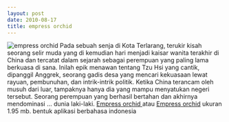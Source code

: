 ```yaml
---
layout: post
date: 2010-08-17
title: empress orchid
---
```


<img src="https://4.bp.blogspot.com/_bj8tnXfvl9Y/S6_zHUnxyMI/AAAAAAAABUo/I3OKPXEWyqQ/s200/eo.jpg" alt="empress orchid"/>
Pada sebuah senja di Kota Terlarang, terukir kisah seorang selir muda yang di kemudian hari menjadi kaisar wanita terakhir di China dan tercatat dalam sejarah sebagai perempuan yang paling lama berkuasa di sana. 
Inilah epik menawan tentang Tzu Hsi yang cantik, dipanggil Anggrek, seorang gadis desa yang mencari kekuasaan lewat rayuan, pembunuhan, dan intrik-intrik politik. Ketika China terancam oleh musuh dari luar, tampaknya hanya dia yang mampu menyatukan negeri tersebut. 
Seorang perempuan yang berhasil bertahan dan akhirnya mendominasi ... dunia laki-laki.
<a href="https://downloads.ziddu.com/downloadfile/2607981/Ebook-EmpressOrchid.exe.html">Empress orchid </a> atau
<a href="https://www.4shared.com/file/89622924/2b9d39f1/Empress_Orchid.html">Empress orchid</a> ukuran 1.95 mb. bentuk aplikasi berbahasa indonesia
